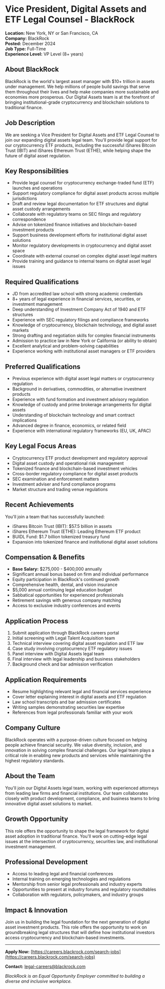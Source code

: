 # Vice President, Digital Assets and ETF Legal Counsel - BlackRock
**Location:** New York, NY or San Francisco, CA  
**Company:** BlackRock  
**Posted:** December 2024  
**Job Type:** Full-Time  
**Experience Level:** VP Level (8+ years)  

## About BlackRock
BlackRock is the world's largest asset manager with $10+ trillion in assets under management. We help millions of people build savings that serve them throughout their lives and help make companies more sustainable and economies more prosperous. Our Digital Assets team is at the forefront of bringing institutional-grade cryptocurrency and blockchain solutions to traditional finance.

## Job Description
We are seeking a Vice President for Digital Assets and ETF Legal Counsel to join our expanding digital assets legal team. You'll provide legal support for our cryptocurrency ETF products, including the successful iShares Bitcoin Trust (IBIT) and iShares Ethereum Trust (ETHE), while helping shape the future of digital asset regulation.

## Key Responsibilities
- Provide legal counsel for cryptocurrency exchange-traded fund (ETF) launches and operations
- Support regulatory compliance for digital asset products across multiple jurisdictions
- Draft and review legal documentation for ETF structures and digital asset custody arrangements
- Collaborate with regulatory teams on SEC filings and regulatory correspondence
- Advise on tokenized finance initiatives and blockchain-based investment products
- Support business development efforts for institutional digital asset solutions
- Monitor regulatory developments in cryptocurrency and digital asset space
- Coordinate with external counsel on complex digital asset legal matters
- Provide training and guidance to internal teams on digital asset legal issues

## Required Qualifications
- JD from accredited law school with strong academic credentials
- 8+ years of legal experience in financial services, securities, or investment management
- Deep understanding of Investment Company Act of 1940 and ETF structures
- Experience with SEC regulatory filings and compliance frameworks
- Knowledge of cryptocurrency, blockchain technology, and digital asset markets
- Strong drafting and negotiation skills for complex financial instruments
- Admission to practice law in New York or California (or ability to obtain)
- Excellent analytical and problem-solving capabilities
- Experience working with institutional asset managers or ETF providers

## Preferred Qualifications
- Previous experience with digital asset legal matters or cryptocurrency regulation
- Background in derivatives, commodities, or alternative investment products
- Experience with fund formation and investment advisory regulation
- Knowledge of custody and prime brokerage arrangements for digital assets
- Understanding of blockchain technology and smart contract implications
- Advanced degree in finance, economics, or related field
- Experience with international regulatory frameworks (EU, UK, APAC)

## Key Legal Focus Areas
- Cryptocurrency ETF product development and regulatory approval
- Digital asset custody and operational risk management
- Tokenized finance and blockchain-based investment vehicles
- Cross-border regulatory compliance for digital asset products
- SEC examination and enforcement matters
- Investment adviser and fund compliance programs
- Market structure and trading venue regulations

## Recent Achievements
You'll join a team that has successfully launched:
- iShares Bitcoin Trust (IBIT): $57.5 billion in assets
- iShares Ethereum Trust (ETHE): Leading Ethereum ETF product
- BUIDL Fund: $1.7 billion tokenized treasury fund
- Expansion into tokenized finance and institutional digital asset solutions

## Compensation & Benefits
- **Base Salary:** $275,000 - $400,000 annually
- Significant annual bonus based on firm and individual performance
- Equity participation in BlackRock's continued growth
- Comprehensive health, dental, and vision insurance
- $5,000 annual continuing legal education budget
- Sabbatical opportunities for experienced professionals
- Retirement savings with generous company matching
- Access to exclusive industry conferences and events

## Application Process
1. Submit application through BlackRock careers portal
2. Initial screening with Legal Talent Acquisition team
3. Technical interview covering digital asset regulation and ETF law
4. Case study involving cryptocurrency ETF regulatory issues
5. Panel interview with Digital Assets legal team
6. Final interview with legal leadership and business stakeholders
7. Background check and bar admission verification

## Application Requirements
- Resume highlighting relevant legal and financial services experience
- Cover letter explaining interest in digital assets and ETF regulation
- Law school transcripts and bar admission certificates
- Writing samples demonstrating securities law expertise
- References from legal professionals familiar with your work

## Company Culture
BlackRock operates with a purpose-driven culture focused on helping people achieve financial security. We value diversity, inclusion, and innovation in solving complex financial challenges. Our legal team plays a critical role in enabling new products and services while maintaining the highest regulatory standards.

## About the Team
You'll join our Digital Assets legal team, working with experienced attorneys from leading law firms and financial institutions. Our team collaborates closely with product development, compliance, and business teams to bring innovative digital asset solutions to market.

## Growth Opportunity
This role offers the opportunity to shape the legal framework for digital asset adoption in traditional finance. You'll work on cutting-edge legal issues at the intersection of cryptocurrency, securities law, and institutional investment management.

## Professional Development
- Access to leading legal and financial conferences
- Internal training on emerging technologies and regulations
- Mentorship from senior legal professionals and industry experts
- Opportunities to present at industry forums and regulatory roundtables
- Collaboration with regulators, policymakers, and industry groups

## Impact & Innovation
Join us in building the legal foundation for the next generation of digital asset investment products. This role offers the opportunity to work on groundbreaking legal structures that will define how institutional investors access cryptocurrency and blockchain-based investments.

---

**Apply Now:** [https://careers.blackrock.com/search-jobs](https://careers.blackrock.com/search-jobs)

**Contact:** legal-careers@blackrock.com

*BlackRock is an Equal Opportunity Employer committed to building a diverse and inclusive workplace.*